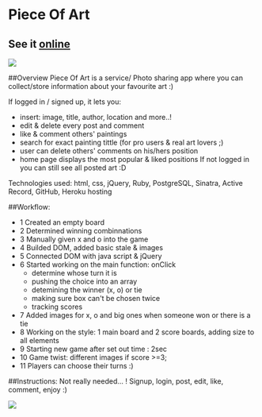 # Piece Of Art

## See it [online](https://magdalenabialon.github.io/TicTacToe/)
![](http://1.bp.blogspot.com/-E_KisiFqhKw/U017Gz3InjI/AAAAAAAABY8/cPo3foI-NHU/s1600/275225_Papel-de-Parede-O-Nascimento-de-Venus-Botticelli_1920x1080.jpg)


##Overview
Piece Of Art is a service/ Photo sharing app where you can collect/store information about your favourite art :)

If logged in / signed up, it lets you:
- insert: image, title, author, location and more..!
- edit & delete every post and comment
- like & comment others' paintings
- search for exact painting tittle (for pro users & real art lovers ;)
- user can delete others' comments on his/hers position
- home page displays the most popular & liked positions
If not logged in you can still see all posted art :D


Technologies used:
html, css, jQuery, Ruby, PostgreSQL, Sinatra, Active Record, GitHub, Heroku hosting



##Workflow:

- 1 Created an empty board
- 2 Determined winning combinnations
- 3 Manually given x and o into the game
- 4 Builded DOM, added basic stale & images
- 5 Connected DOM with java script & jQuery
- 6 Started working on the main function: onClick
    - determine whose turn it is
    - pushing the choice into an array
    - detemining the winner (x, o) or tie
    - making sure box can't be chosen twice
    - tracking scores
- 7 Added images for x, o and big ones when someone won or there is a tie
- 8 Working on the style: 1 main board and 2 score boards, adding size to all elements
- 9 Starting new game after set out time : 2sec
- 10 Game twist: different images if score >=3;
- 11 Players can choose their turns :)


##Instructions: Not really needed... !
Signup, login, post, edit, like, comment, enjoy :)

![](http://www.symmetrymagazine.org/sites/default/files/styles/2015_hero/public/images/standard/Louvre_pyramid-s_0.jpg?itok=yrVkzT7J)
